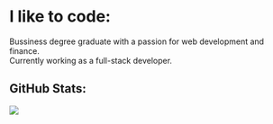 # I like to code:
Bussiness degree graduate with a passion for web development and finance.<br>Currently working as a full-stack developer.<br>

## GitHub Stats:
![](https://github-readme-stats.vercel.app/api?username=mezamateoj&theme=react&hide_border=false&include_all_commits=false&count_private=true)

<!-- Proudly created with GPRM ( https://gprm.itsvg.in ) -->
